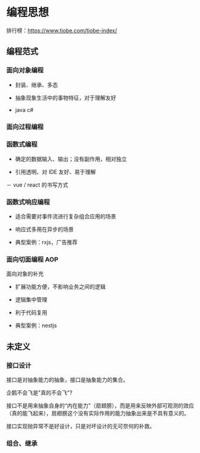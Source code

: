 # 编程思想

排行榜：<https://www.tiobe.com/tiobe-index/>

## 编程范式

### 面向对象编程

- 封装、继承、多态

- 抽象现象生活中的事物特征，对于理解友好

- java c#

### 面向过程编程

### 函数式编程

- 确定的数据输入、输出；没有副作用，相对独立

- 引用透明、对 IDE 友好、易于理解

－ vue / react 的书写方式

### 函数式响应编程

- 适合需要对事件流进行复杂组合应用的场景

- 响应式多用在异步的场景

- 典型案例：rxjs，广告推荐

### 面向切面编程 AOP

面向对象的补充

- 扩展功能方便，不影响业务之间的逻辑

- 逻辑集中管理

- 利于代码复用

- 典型案例：nestjs

## 未定义

### 接口设计

接口是对抽象能力的抽象，接口是抽象能力的集合。

企鹅不会飞是"真的不会飞"?

接口不是用来抽象自身的“内在能力”（扇翅膀），而是用来反映外部可观测的效应（真的能飞起来），扇翅膀这个没有实际作用的能力抽象出来是不具有意义的。

接口实现抛异常不是好设计，只是对坏设计的无可奈何的补救。

### 组合、继承
